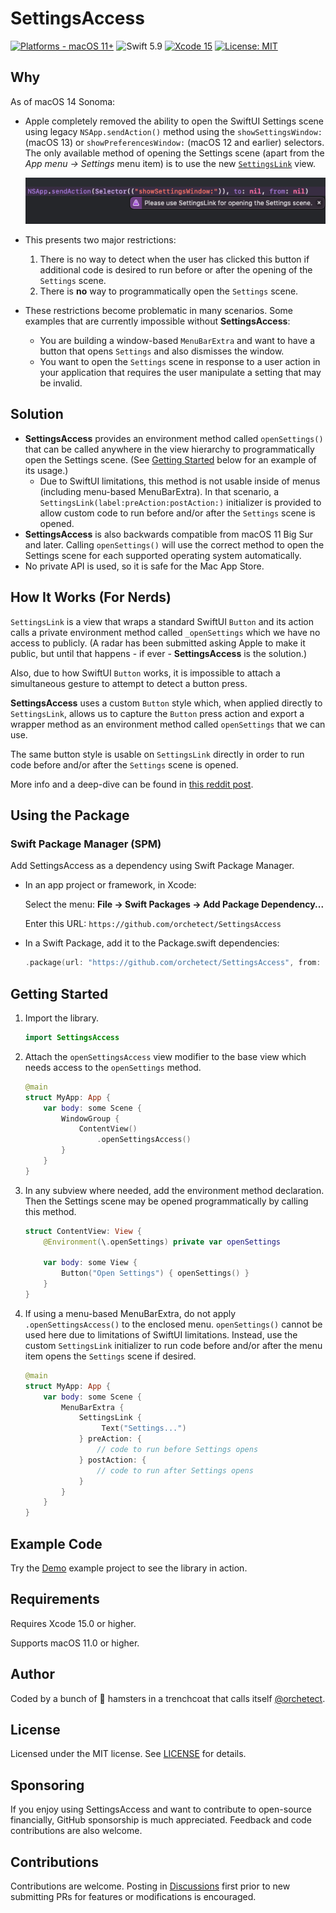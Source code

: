 # SettingsAccess

[![Platforms - macOS 11+](https://img.shields.io/badge/platforms-macOS%2011+-lightgrey.svg?style=flat)](https://developer.apple.com/swift) ![Swift 5.9](https://img.shields.io/badge/Swift-5.9-orange.svg?style=flat) [![Xcode 15](https://img.shields.io/badge/Xcode-15-blue.svg?style=flat)](https://developer.apple.com/swift) [![License: MIT](http://img.shields.io/badge/license-MIT-lightgrey.svg?style=flat)](https://github.com/orchetect/SettingsAccess/blob/main/LICENSE)

## Why

As of macOS 14 Sonoma:

- Apple completely removed the ability to open the SwiftUI Settings scene using legacy `NSApp.sendAction()` method using the `showSettingsWindow:` (macOS 13) or `showPreferencesWindow:` (macOS 12 and earlier) selectors. The only available method of opening the Settings scene (apart from the _App menu → Settings_ menu item) is to use the new [`SettingsLink`](https://developer.apple.com/documentation/swiftui/settingslink) view.

  ![No Dice](Images/no-dice.png)

- This presents two major restrictions:
  1. There is no way to detect when the user has clicked this button if additional code is desired to run before or after the opening of the `Settings` scene.
  2. There is **no** way to programmatically open the `Settings` scene.
  
- These restrictions become problematic in many scenarios. Some examples that are currently impossible without **SettingsAccess**:
  - You are building a window-based `MenuBarExtra` and want to have a button that opens `Settings` and also dismisses the window.
  - You want to open the `Settings` scene in response to a user action in your application that requires the user manipulate a setting that may be invalid.

## Solution

- **SettingsAccess** provides an environment method called `openSettings()` that can be called anywhere in the view hierarchy to programmatically open the Settings scene. (See [Getting Started](#Getting-Started) below for an example of its usage.)
  - Due to SwiftUI limitations, this method is not usable inside of menus (including menu-based MenuBarExtra). In that scenario, a `SettingsLink(label:preAction:postAction:)` initializer is provided to allow custom code to run before and/or after the `Settings` scene is opened.
- **SettingsAccess** is also backwards compatible from macOS 11 Big Sur and later. Calling `openSettings()` will use the correct method to open the Settings scene for each supported operating system automatically.
- No private API is used, so it is safe for the Mac App Store.

## How It Works (For Nerds)

`SettingsLink` is a view that wraps a standard SwiftUI `Button` and its action calls a private environment method called `_openSettings` which we have no access to publicly. (A radar has been submitted asking Apple to make it public, but until that happens - if ever - **SettingsAccess** is the solution.)

Also, due to how SwiftUI `Button` works, it is impossible to attach a simultaneous gesture to attempt to detect a button press.

**SettingsAccess** uses a custom `Button` style which, when applied directly to `SettingsLink`, allows us to capture the `Button` press action and export a wrapper method as an environment method called `openSettings` that we can use.

The same button style is usable on `SettingsLink` directly in order to run code before and/or after the `Settings` scene is opened.

More info and a deep-dive can be found in [this reddit post](https://www.reddit.com/r/SwiftUI/comments/16ibgy3/settingslink_on_macos_14_why_it_sucks_and_how_i/).

## Using the Package

### Swift Package Manager (SPM)

Add SettingsAccess as a dependency using Swift Package Manager.

- In an app project or framework, in Xcode:

  Select the menu: **File → Swift Packages → Add Package Dependency...**

  Enter this URL: `https://github.com/orchetect/SettingsAccess`

- In a Swift Package, add it to the Package.swift dependencies:

  ```swift
  .package(url: "https://github.com/orchetect/SettingsAccess", from: "1.0.0")
  ```

## Getting Started

1. Import the library.

   ```swift
   import SettingsAccess
   ```

2. Attach the `openSettingsAccess` view modifier to the base view which needs access to the `openSettings` method.

   ```swift
   @main
   struct MyApp: App {
       var body: some Scene {
           WindowGroup {
               ContentView()
                   .openSettingsAccess()
           }
       }
   }
   ```

3. In any subview where needed, add the environment method declaration. Then the Settings scene may be opened
   programmatically by calling this method.

   ```swift
   struct ContentView: View {
       @Environment(\.openSettings) private var openSettings
     
       var body: some View {
           Button("Open Settings") { openSettings() }
       }
   }
   ```

4. If using a menu-based MenuBarExtra, do not apply `.openSettingsAccess()` to the enclosed menu.
   `openSettings()` cannot be used here due to limitations of SwiftUI limitations. Instead, use the custom
   `SettingsLink` initializer to run code before and/or after the menu item opens the `Settings` scene if desired.
   
   ```swift
   @main
   struct MyApp: App {
       var body: some Scene {
           MenuBarExtra {
               SettingsLink {
                    Text("Settings...")
               } preAction: {
                   // code to run before Settings opens
               } postAction: {
                   // code to run after Settings opens
               }
           }
       }
   }
   ```

## Example Code

Try the [Demo](Demo) example project to see the library in action.

## Requirements

Requires Xcode 15.0 or higher.

Supports macOS 11.0 or higher.

## Author

Coded by a bunch of 🐹 hamsters in a trenchcoat that calls itself [@orchetect](https://github.com/orchetect).

## License

Licensed under the MIT license. See [LICENSE](https://github.com/orchetect/SettingsAccess/blob/master/LICENSE) for details.

## Sponsoring

If you enjoy using SettingsAccess and want to contribute to open-source financially, GitHub sponsorship is much appreciated. Feedback and code contributions are also welcome.

## Contributions

Contributions are welcome. Posting in [Discussions](https://github.com/orchetect/SettingsAccess/discussions) first prior to new submitting PRs for features or modifications is encouraged.
